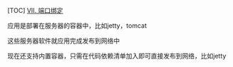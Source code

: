 [TOC]
[VII. 端口绑定](https://12factor.net/zh_cn/port-binding)

应用是部署在服务器的容器中，比如jetty，tomcat

这些服务器软件就应用完成发布到网络中

现在还支持内置容器，只需在代码依赖清单加入即可直接发布到网络，比如jetty
